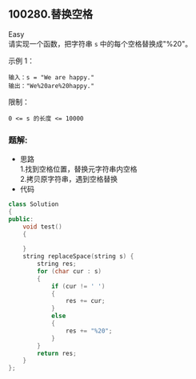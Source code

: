 ## 100280.替换空格
Easy  
请实现一个函数，把字符串 ``s`` 中的每个空格替换成"%20"。

 

示例 1：

```
输入：s = "We are happy."
输出："We%20are%20happy."
```

 

限制：

``0 <= s 的长度 <= 10000``

### 题解:  
* 思路  
1.找到空格位置，替换元字符串内空格  
2.拷贝原字符串，遇到空格替换
* 代码  
```c++
class Solution
{
public:
    void test()
    {
        
    }
    string replaceSpace(string s) {
        string res;
        for (char cur : s)
        {
            if (cur != ' ')
            {
                res += cur;
            }
            else
            {
                res += "%20";
            }
        }
        return res;
    }
};
```